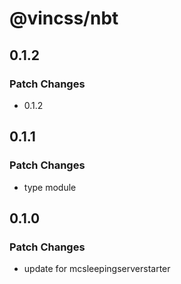 # @vincss/nbt

## 0.1.2

### Patch Changes

-   0.1.2

## 0.1.1

### Patch Changes

-   type module

## 0.1.0

### Patch Changes

-   update for mcsleepingserverstarter
